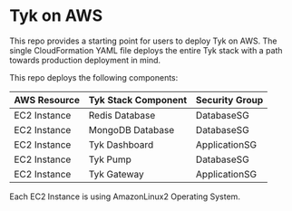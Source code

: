 # Tyk on AWS
This repo provides a starting point for users to deploy  Tyk on AWS. The single CloudFormation YAML file deploys the entire Tyk stack with a path towards production deployment in mind. 

This repo deploys the following components:

| AWS Resource  | Tyk Stack Component | Security Group |
|---------------|---------------------|----------------| 
| EC2 Instance  | Redis Database      | DatabaseSG     |
| EC2 Instance  | MongoDB Database    | DatabaseSG     |
| EC2 Instance  | Tyk Dashboard       | ApplicationSG  |
| EC2 Instance  | Tyk Pump            | DatabaseSG     |
| EC2 Instance  | Tyk Gateway         | ApplicationSG  |

Each EC2 Instance is using AmazonLinux2 Operating System. 


